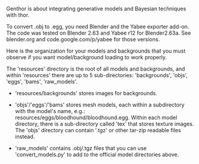Genthor is about integrating generative models and Bayesian techniques with thor.


To convert .obj to .egg, you need Blender and the Yabee exporter
add-on. The code was tested on Blender 2.63 and Yabee r12 for
Blender2.63a. See blender.org and code.google.com/p/yabee for those
versions.


Here is the organization for your models and backgrounds that you must
observe if you want model/background loading to work properly.

The 'resources' directory is the root of all models and backgrounds,
and within 'resources' there are up to 5 sub-directories:
'backgrounds', 'objs', 'eggs', 'bams', 'raw_models'.

- 'resources/backgrounds' stores images for backgrounds.

- 'objs'/'eggs'/'bams' stores mesh models, each within a subdirectory
  with the model's name, e.g.:
  resources/eggs/bloodhound/bloodhound.egg. Within each model
  directory, there is a sub-directory called 'tex' that stores texture
  images.  The 'objs' directory can contain '.tgz' or other tar-zip
  readable files instead.

- 'raw_models' contains .obj/.tgz files that you can use
  'convert_models.py' to add to the official model directories above.
